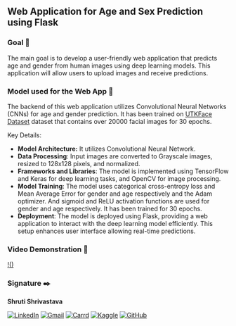 ## Web Application for Age and Sex Prediction using Flask

### Goal 🎯
The main goal is to develop a user-friendly web application that predicts age and gender from human images using deep learning models. This application will allow users to upload images and receive predictions.

### Model used for the Web App 🧮
The backend of this web application utilizes Convolutional Neural Networks (CNNs) for age and gender prediction. It has been trained on [UTKFace Dataset](https://www.kaggle.com/datasets/jangedoo/utkface-new) dataset that contains over 20000 facial images for 30 epochs.

Key Details:
* **Model Architecture:** It utilizes Convolutional Neural Network.
* **Data Processing**: Input images are converted to Grayscale images, resized to 128x128 pixels, and normalized.
* **Frameworks and Libraries**: The model is implemented using TensorFlow and Keras for deep learning tasks, and OpenCV for image processing.
* **Model Training**: The model uses categorical cross-entropy loss and Mean Average Error for gender and age respectively and the Adam optimizer. And sigmoid and ReLU activation functions are used for gender and age respectively. It has been trained for 30 epochs.
* **Deployment**: The model is deployed using Flask, providing a web application to interact with the deep learning model efficiently.
This setup enhances user interface allowing real-time predictions.


### Video Demonstration 🎥

[!()](https://github.com/theiturhs/DL-Simplified/assets/96874023/03bdb810-4b52-4606-9bc4-1384fcecb595)

### Signature ✒️
**Shruti Shrivastava**

[![LinkedIn](https://img.shields.io/badge/LinkedIn-0077B5?style=for-the-badge&logo=linkedin&logoColor=white)](https://www.linkedin.com/in/shrutikshrivastava/)
[![Gmail](https://img.shields.io/badge/Gmail-D14836?style=for-the-badge&logo=gmail&logoColor=white)](mailto:shrutishrivastava22ss@gmail.com)
[![Carrd](https://img.shields.io/badge/carrd-000000?style=for-the-badge&logo=carrd&logoColor=white)](https://theiturhs.carrd.co/)
[![Kaggle](https://img.shields.io/badge/kaggle-0077B5?style=for-the-badge&logo=kaggle&logoColor=white)](https://www.kaggle.com/theiturhs)
[![GitHub](https://img.shields.io/badge/github-000000?style=for-the-badge&logo=github&logoColor=white)](https://github.com/theiturhs)
